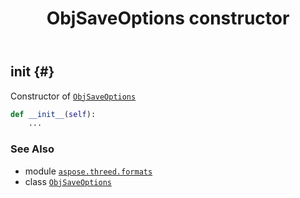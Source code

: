 ﻿---
title: ObjSaveOptions constructor
second_title: Aspose.3D for Python via .NET API References
description: 
type: docs
weight: 10
url: /aspose.threed.formats/objsaveoptions/__init__/
is_root: false
---

## __init__ {#}

Constructor of [`ObjSaveOptions`](/3d/python-net/aspose.threed.formats/objsaveoptions)



```python
def __init__(self):
    ...
```





### See Also
* module [`aspose.threed.formats`](../../)
* class [`ObjSaveOptions`](/3d/python-net/aspose.threed.formats/objsaveoptions)
